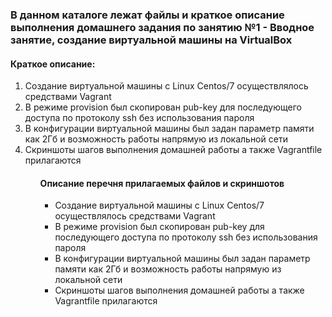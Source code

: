 
<h3>В данном каталоге лежат файлы и краткое описание выполнения домашнего задания по занятию №1 - Вводное занятие, создание виртуальной машины на VirtualBox</h3>

<h4>Краткое описание:</h4>
<ol>
<li>Создание виртуальной машины c Linux Centos/7 осуществлялось средствами Vagrant</li>
<li>В режиме provision был скопирован pub-key для последующего доступа по протоколу ssh без использования пароля </li>
<li>В конфигурации виртуальной машины был задан параметр памяти как 2Гб и возможность работы напрямую из локальной сети</li>
<li>Скриншоты шагов выполнения домашней работы а также Vagrantfile прилагаются</li>
<ol>

<h4>Описание перечня прилагаемых файлов и скриншотов</h4>
<ul>
<li>Создание виртуальной машины c Linux Centos/7 осуществлялось средствами Vagrant</li>
<li>В режиме provision был скопирован pub-key для последующего доступа по протоколу ssh без использования пароля </li>
<li>В конфигурации виртуальной машины был задан параметр памяти как 2Гб и возможность работы напрямую из локальной сети</li>
<li>Скриншоты шагов выполнения домашней работы а также Vagrantfile прилагаются</li>
<ul>

